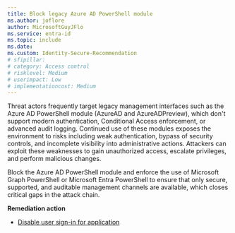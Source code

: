 ```yaml
---
title: Block legacy Azure AD PowerShell module
ms.author: joflore
author: MicrosoftGuyJFlo
ms.service: entra-id
ms.topic: include
ms.date:
ms.custom: Identity-Secure-Recommendation
# sfipillar: 
# category: Access control
# risklevel: Medium
# userimpact: Low
# implementationcost: Medium
---
```

Threat actors frequently target legacy management interfaces such as the Azure AD PowerShell module (AzureAD and AzureADPreview), which don't support modern authentication, Conditional Access enforcement, or advanced audit logging. Continued use of these modules exposes the environment to risks including weak authentication, bypass of security controls, and incomplete visibility into administrative actions. Attackers can exploit these weaknesses to gain unauthorized access, escalate privileges, and perform malicious changes. 

Block the Azure AD PowerShell module and enforce the use of Microsoft Graph PowerShell or Microsoft Entra PowerShell to ensure that only secure, supported, and auditable management channels are available, which closes critical gaps in the attack chain. 

**Remediation action**

- [Disable user sign-in for application](/entra/identity/enterprise-apps/disable-user-sign-in-portal)
